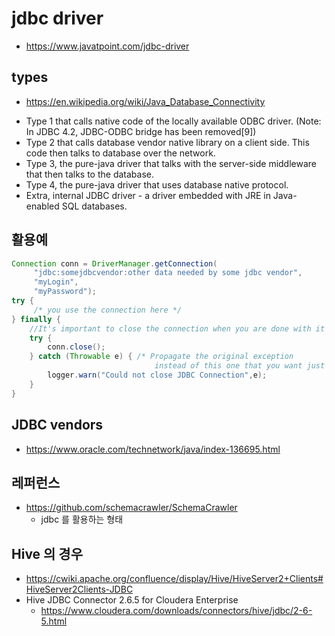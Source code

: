 # jdbc driver

* https://www.javatpoint.com/jdbc-driver

## types 
* https://en.wikipedia.org/wiki/Java_Database_Connectivity
- Type 1 that calls native code of the locally available ODBC driver. (Note: In JDBC 4.2, JDBC-ODBC bridge has been removed[9])
- Type 2 that calls database vendor native library on a client side. This code then talks to database over the network.
- Type 3, the pure-java driver that talks with the server-side middleware that then talks to the database.
- Type 4, the pure-java driver that uses database native protocol.
- Extra, internal JDBC driver - a driver embedded with JRE in Java-enabled SQL databases.

## 활용예
```java
Connection conn = DriverManager.getConnection(
     "jdbc:somejdbcvendor:other data needed by some jdbc vendor",
     "myLogin",
     "myPassword");
try {
     /* you use the connection here */
} finally {
    //It's important to close the connection when you are done with it
    try { 
        conn.close();
    } catch (Throwable e) { /* Propagate the original exception
                                instead of this one that you want just logged */ 
        logger.warn("Could not close JDBC Connection",e);
    }
}
```

## JDBC vendors
* https://www.oracle.com/technetwork/java/index-136695.html


## 레퍼런스
* https://github.com/schemacrawler/SchemaCrawler
    * jdbc 를 활용하는 형태

## Hive 의 경우 
* https://cwiki.apache.org/confluence/display/Hive/HiveServer2+Clients#HiveServer2Clients-JDBC
* Hive JDBC Connector 2.6.5 for Cloudera Enterprise
    * https://www.cloudera.com/downloads/connectors/hive/jdbc/2-6-5.html